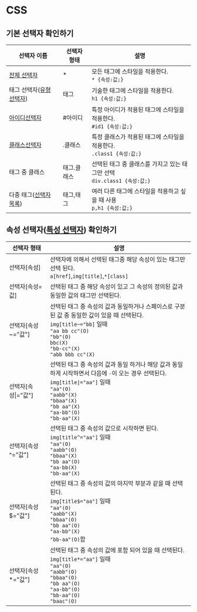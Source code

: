 # CSS
## 기본 선택자 확인하기
|선택자 이름|선택자 형태|설명|
|-|-|-|
|[전체 선택자](https://developer.mozilla.org/ko/docs/Web/CSS/Universal_selectors)|*|모든 태그에 스타일을 적용한다.<br>`* {속성:값;}`|
|태그 선택자([유형 선택자](https://developer.mozilla.org/ko/docs/Web/CSS/Type_selectors))|태그|기술한 태그에 스타일을 적용한다.<br>`h1 {속성:값;}`|
|[아이디선택자](https://developer.mozilla.org/ko/docs/Web/CSS/ID_selectors)|#아이디|특정 아이디가 적용된 태그에 스타일을 적용한다.<br>`#id1 {속성:값;}`|
|[클래스선택자](https://developer.mozilla.org/ko/docs/Web/CSS/Class_selectors)|.클래스|특정 클래스가 적용된 태그에 스타일을 적용한다.<br>`.class1 {속성:값;}`|
|태그 중 클래스|태그.클래스|선택된 태그 중 클래스를 가지고 있는 태그만 선택<br>`div.class1 {속성:값;}`|
|다중 태그([선택자 목록](https://developer.mozilla.org/ko/docs/Web/CSS/Selector_list))|태그,태그|여러 다른 태그에 스타일을 적용하고 싶을 때 사용<br>`p,h1 {속성:값;}`|
## 속성 선택자([특성 선택자](https://developer.mozilla.org/ko/docs/Web/CSS/Attribute_selectors)) 확인하기
|선택자 형태|설명|
|-|-|
|선택자[속성]|선택자에 의해서 선택된 태그중 해당 속성이 있는 태그만 선택 된다.<br>`a[href]`,`img[title]`,`*[class]`|
|선택자[속성=값]|선택된 태그 중 해당 속성이 있고 그 속성의 정의된 값과 동일한 값의 태그만 선택된다.|
|선택자[속성~="값"]|선택된 태그 중 속성의 값과 동일하거나 스페이스로 구분된 값 중 동일한 값이 있을 때 선택된다. <br>`img[title~="bb]` 일때 <br>`"aa bb cc"(O)`<br>`"bb"(O)`<br>`bbc(X)`<br>`"bb-cc"(X)`<br>`"abb bbb cc"(X)`|
|선택자[속성\|="값"]|선택된 태그 중 속성의 값과 동일 하거나 해당 값과 동일하게 시작하면서 다음에 `-`이 오는 경우 선택된다.<br>`img[title\|="aa"]` 일때 <br>`"aa"(O)`<br>`"aabb"(X)`<br>`"bbaa"(X)`<br>`"bb aa"(X)`<br>`"aa-bb"(O)`<br>`"bb-aa"(X)`|
|선택자[속성^="값"]|선택된 태그 중 속성의 값으로 시작하면 된다.<br>`img[title^="aa"]` 일때 <br>`"aa"(O)`<br>`"aabb"(O)`<br>`"bbaa"(X)`<br>`"bb aa"(O)`<br>`"aa-bb(X)`<br>`"bb-aa"(X)`|
|선택자[속성$="값"]|선택된 태그 중 속성의 값의 마지막 부분과 같을 때 선택된다.<br>`img[title$="aa"]` 일때 <br>`"aa"(O)`<br>`"aabb"(X)`<br>`"bbaa"(O)`<br>`"bb aa"(O)`<br>`"aa-bb"(X)`<br>`"bb-aa"(O)`함
|선택자[속성*="값"]|선택된 태그 중 속성의 값에 포함 되어 있을 때 선택된다.<br>`img[title*="aa"]` 일때 <br>`"aa"(O)`<br>`"aabb"(O)`<br>`"bbaa"(O)`<br>`"bb aa"(O)`<br>`"aa-bb"(O)`<br>`"bb-aa"(O)`<br>`"baac"(O)`|
